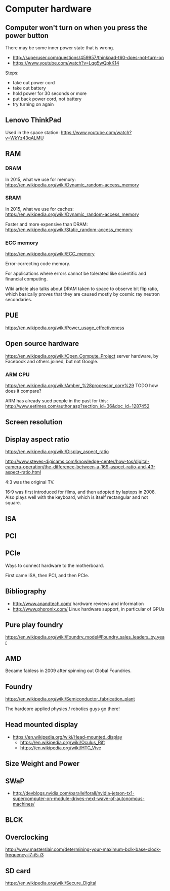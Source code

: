 # Computer hardware

## Computer won't turn on when you press the power button

There may be some inner power state that is wrong.

- <http://superuser.com/questions/459957/thinkpad-t60-does-not-turn-on>
- <https://www.youtube.com/watch?v=Lqg5wQpkK14>

Steps:

- take out power cord
- take out battery
- hold power for 30 seconds or more
- put back power cord, not battery
- try turning on again

## Lenovo ThinkPad

Used in the space station: <https://www.youtube.com/watch?v=WkYz43qALMU>

## RAM

### DRAM

In 2015, what we use for memory: https://en.wikipedia.org/wiki/Dynamic_random-access_memory

### SRAM

In 2015, what we use for caches: https://en.wikipedia.org/wiki/Dynamic_random-access_memory

Faster and more expensive than DRAM: https://en.wikipedia.org/wiki/Static_random-access_memory

### ECC memory

<https://en.wikipedia.org/wiki/ECC_memory>

Error-correcting code memory.

For applications where errors cannot be tolerated like scientific and financial computing.

Wiki article also talks about DRAM taken to space to observe bit flip ratio, which basically proves that they are caused mostly by cosmic ray neutron secondaries.

## PUE

<https://en.wikipedia.org/wiki/Power_usage_effectiveness>

## Open source hardware

<https://en.wikipedia.org/wiki/Open_Compute_Project> server hardware, by Facebook and others joined, but not Google.

### ARM CPU

https://en.wikipedia.org/wiki/Amber_%28processor_core%29 TODO how does it compare?

ARM has already sued people in the past for this: http://www.eetimes.com/author.asp?section_id=36&doc_id=1287452

## Screen resolution

## Display aspect ratio

https://en.wikipedia.org/wiki/Display_aspect_ratio

http://www.steves-digicams.com/knowledge-center/how-tos/digital-camera-operation/the-difference-between-a-169-aspect-ratio-and-43-aspect-ratio.html

4:3 was the original TV.

16:9 was first introduced for films, and then adopted by laptops in 2008. Also plays well with the keyboard, which is itself rectangular and not square.

## ISA

## PCI

## PCIe

Ways to connect hardware to the motherboard.

First came ISA, then PCI, and then PCIe.

## Bibliography

- http://www.anandtech.com/ hardware reviews and information
- http://www.phoronix.com/ Linux hardware support, in particular of GPUs

## Pure play foundry

https://en.wikipedia.org/wiki/Foundry_model#Foundry_sales_leaders_by_year

## AMD

Became fabless in 2009 after spinning out Global Foundries.

## Foundry

https://en.wikipedia.org/wiki/Semiconductor_fabrication_plant

The hardcore applied physics / robotics guys go there!

## Head mounted display

-   <https://en.wikipedia.org/wiki/Head-mounted_display>
    - <https://en.wikipedia.org/wiki/Oculus_Rift>
    - <https://en.wikipedia.org/wiki/HTC_Vive>

## Size Weight and Power

## SWaP

-   <http://devblogs.nvidia.com/parallelforall/nvidia-jetson-tx1-supercomputer-on-module-drives-next-wave-of-autonomous-machines/>

## BLCK

## Overclocking

<http://www.masterslair.com/determining-your-maximum-bclk-base-clock-frequency-i7-i5-i3>

## SD card

<https://en.wikipedia.org/wiki/Secure_Digital>
